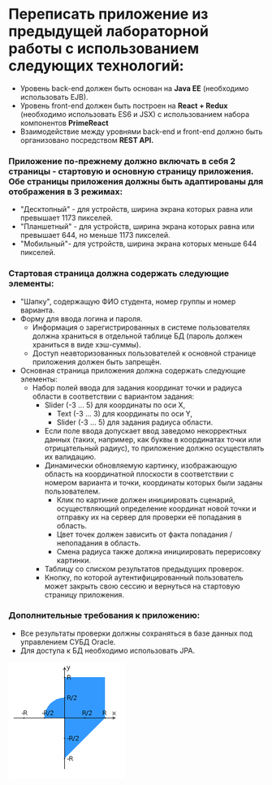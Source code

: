 # Переписать приложение из предыдущей лабораторной работы с использованием следующих технологий:

- Уровень back-end должен быть основан на **Java EE** (необходимо использовать EJB).
- Уровень front-end должен быть построен на **React + Redux** (необходимо использовать ES6 и JSX) с использованием набора компонентов **PrimeReact**
- Взаимодействие между уровнями back-end и front-end должно быть организовано посредством **REST API.**

### Приложение по-прежнему должно включать в себя 2 страницы - стартовую и основную страницу приложения. Обе страницы приложения должны быть адаптированы для отображения в 3 режимах:

- "Десктопный" - для устройств, ширина экрана которых равна или превышает 1173 пикселей.
- "Планшетный" - для устройств, ширина экрана которых равна или превышает 644, но меньше 1173 пикселей.
- "Мобильный"- для устройств, ширина экрана которых меньше 644 пикселей.

### Стартовая страница должна содержать следующие элементы:

- "Шапку", содержащую ФИО студента, номер группы и номер варианта.
- Форму для ввода логина и пароля. 
  - Информация о зарегистрированных в системе пользователях должна храниться в отдельной таблице БД (пароль должен храниться в виде хэш-суммы).
  - Доступ неавторизованных пользователей к основной странице приложения должен быть запрещён.
- Основная страница приложения должна содержать следующие элементы:
  - Набор полей ввода для задания координат точки и радиуса области в соответствии с вариантом задания:
    - Slider (-3 ... 5) для координаты по оси X,
      - Text (-3 ... 3) для координаты по оси Y,
      - Slider (-3 ... 5) для задания радиуса области.
    - Если поле ввода допускает ввод заведомо некорректных данных (таких, например, как буквы в координатах точки или отрицательный радиус), то приложение должно осуществлять их валидацию.
    - Динамически обновляемую картинку, изображающую область на координатной плоскости в соответствии с номером варианта и точки, координаты которых были заданы пользователем.
      - Клик по картинке должен инициировать сценарий, осуществляющий определение координат новой точки и отправку их на сервер для проверки её попадания в область. 
      - Цвет точек должен зависить от факта попадания / непопадания в область. 
      - Смена радиуса также должна инициировать перерисовку картинки.
    - Таблицу со списком результатов предыдущих проверок.
    - Кнопку, по которой аутентифицированный пользователь может закрыть свою сессию и вернуться на стартовую страницу приложения.

### Дополнительные требования к приложению:

- Все результаты проверки должны сохраняться в базе данных под управлением СУБД Oracle.
- Для доступа к БД необходимо использовать JPA.

![img.png](img.png)